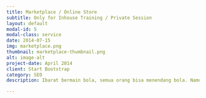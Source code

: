 ```yaml
---
title: Marketplace / Online Store
subtitle: Only for Inhouse Training / Private Session
layout: default
modal-id: 5
modal-class: service
date: 2014-07-15
img: marketplace.png
thumbnail: marketplace-thumbnail.png
alt: image-alt
project-date: April 2014
client: Start Bootstrap
category: SEO
description: Ibarat bermain bola, semua orang bisa menendang bola. Namun kalau tidak bisa bermain cantik, maka pemain tersebut dapat keluar sebagai pemenang.<br/><br/>Sama halnya dengan berbisnis online, ada hal-hal yang membedakan antara pebisnis online biasa dengan yang sukses. Setiap pebisnis online sukses pasti mengerti bagaimana caranya main cantik.<br/><br/>Di pelatihan ini, fasilitator pelatihan akan share mengenai rahasia permainan cantik berbisnis online untuk memikat pengunjung -> memenuhi pesanan -> meningkatkan penjualan.</br></br>Mungkin Anda sudah berhasil dalam bisnis Anda tetapi Anda tahu bahwa ada banyak ruang untuk pertumbuhan. Pelatihan toko online di marketplace ini bukan hanya tentang memperbaiki masalah atau menghilangkan hambatan. Ini tentang menciptakan kemungkinan baru, memberi Anda strategi yang lebih baik, dan meningkatkan apa yang sudah Anda lakukan.

---
```

